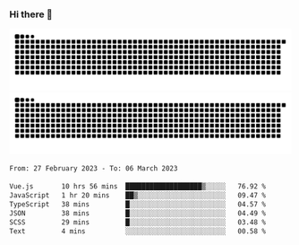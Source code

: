 ### Hi there 👋

![GitHub Snake Light](https://raw.githubusercontent.com/jichangee/jichangee/output/github-snake.svg#gh-light-mode-only)
![GitHub Snake dark](https://raw.githubusercontent.com/jichangee/jichangee/output/github-snake-dark.svg#gh-dark-mode-only)

<!--START_SECTION:waka-->

```text
From: 27 February 2023 - To: 06 March 2023

Vue.js       10 hrs 56 mins  ███████████████████▒░░░░░   76.92 %
JavaScript   1 hr 20 mins    ██▒░░░░░░░░░░░░░░░░░░░░░░   09.47 %
TypeScript   38 mins         █░░░░░░░░░░░░░░░░░░░░░░░░   04.57 %
JSON         38 mins         █░░░░░░░░░░░░░░░░░░░░░░░░   04.49 %
SCSS         29 mins         █░░░░░░░░░░░░░░░░░░░░░░░░   03.48 %
Text         4 mins          ░░░░░░░░░░░░░░░░░░░░░░░░░   00.58 %
```

<!--END_SECTION:waka-->

<!--
![GitHub Snake Light](github-snake.svg#gh-light-mode-only)
![GitHub Snake dark](github-snake-dark.svg#gh-dark-mode-only)
-->

<!--
**jichangee/jichangee** is a ✨ _special_ ✨ repository because its `README.md` (this file) appears on your GitHub profile.

Here are some ideas to get you started:

- 🔭 I’m currently working on ...
- 🌱 I’m currently learning ...
- 👯 I’m looking to collaborate on ...
- 🤔 I’m looking for help with ...
- 💬 Ask me about ...
- 📫 How to reach me: ...
- 😄 Pronouns: ...
- ⚡ Fun fact: ...
-->
